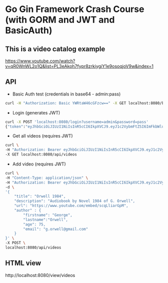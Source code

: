 # Go Gin Framework Crash Course (with GORM and JWT and BasicAuth)
## This is a video catalog example  
https://www.youtube.com/watch?v=qR0WnWL2o1Q&list=PL3eAkoh7fypr8zrkiygiY1e9osoqjoV9w&index=1

## API
- Basic Auth test (credentials in base64 - admin:pass)
```bash
curl -H "Authorization: Basic YWRtaW46cGFzcw==" -X GET localhost:8080/batest
```

- Login (generates JWT)
```bash
curl -X POST 'localhost:8080/login?username=admin&password=pass'
{"token":"eyJhbGciOiJIUzI1NiIsInR5cCI6IkpXVCJ9.eyJ1c2VybmFtZSI6ImFkbWluIiwiYWRtaW4iOnRydWUsImV4cCI6MTYwMjc1MjQxNSwiaWF0IjoxNjAyNDkzMjE1LCJpc3MiOiJtYXRldXN6bWlkb3IuY29tIn0.EuoHF1zVYkMvfjLD58BJFOYVXnh6EsaLb5RMwkhXTwM"}
```

- Get all videos (requires JWT)
```bash
curl \
-H "Authorization: Bearer eyJhbGciOiJIUzI1NiIsInR5cCI6IkpXVCJ9.eyJ1c2VybmFtZSI6ImFkbWluIiwiYWRtaW4iOnRydWUsImV4cCI6MTYwMjc1MjQxNSwiaWF0IjoxNjAyNDkzMjE1LCJpc3MiOiJtYXRldXN6bWlkb3IuY29tIn0.EuoHF1zVYkMvfjLD58BJFOYVXnh6EsaLb5RMwkhXTwM" \
-X GET localhost:8080/api/videos
```

- Add video (requires JWT)
``` bash
curl \
-H "Content-Type: application/json" \
-H "Authorization: Bearer eyJhbGciOiJIUzI1NiIsInR5cCI6IkpXVCJ9.eyJ1c2VybmFtZSI6ImFkbWluIiwiYWRtaW4iOnRydWUsImV4cCI6MTYwMjc1MjQxNSwiaWF0IjoxNjAyNDkzMjE1LCJpc3MiOiJtYXRldXN6bWlkb3IuY29tIn0.EuoHF1zVYkMvfjLD58BJFOYVXnh6EsaLb5RMwkhXTwM" \
-d \
'{
    "title": "Orwell 1984",
    "description": "Audiobook by Novel 1984 of G. Orwell",
    "url": "https://www.youtube.com/embed/scqLliarGpM",
    "author" : {
        "firstname": "George",
        "lastname":"Orwell",
        "age": 75,
        "email": "g.orwell@gmail.com"
    }
}' \
-X POST \
localhost:8080/api/videos
```

## HTML view
http://localhost:8080/view/videos
